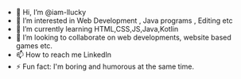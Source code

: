 - 👋 Hi, I’m @iam-llucky
- 👀 I’m interested in  Web Development , Java programs , Editing etc
- 🌱 I’m currently learning HTML,CSS,JS,Java,Kotlin
- 💞️ I’m looking to collaborate on web developments, website based games etc.
- 📫 How to reach me LinkedIn
- ⚡ Fun fact: I'm boring and humorous at the same time.

<!---
iam-llucky/iam-llucky is a ✨ special ✨ repository because its `README.md` (this file) appears on your GitHub profile.
You can click the Preview link to take a look at your changes.
--->
